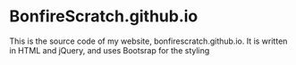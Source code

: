 # BonfireScratch.github.io
This is the source code of my website, bonfirescratch.github.io. It is written in HTML and jQuery, and uses Bootsrap for the styling
